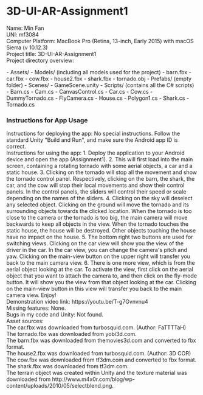 # 3D-UI-AR-Assignment1

Name: Min Fan   <br>
UNI: mf3084 <br>
Computer Platform: MacBook Pro (Retina, 13-inch, Early 2015) with macOS Sierra (v 10.12.3)  <br>
Project title: 3D-UI-AR-Assignment1 <br>
Project directory overview: <br>
<div>
 - Assets/
    - Models/   (including all models used for the project)
        - barn.fbx
        - car.fbx
        - cow.fbx
        - house2.fbx
        - shark.fbx
        - tornado.obj
    - Prefabs/  (empty folder)
    - Scenes/
        - GameScene.unity
    - Scripts/  (contains all the C# scripts)
        - Barn.cs
        - Cam.cs
        - CanvasControl.cs
        - Car.cs
        - Cow.cs
        - DummyTornado.cs
        - FlyCamera.cs
        - House.cs
        - Polygon1.cs
        - Shark.cs
        - Tornado.cs
</div>
<h3> Instructions for App Usage</h3>
Instructions for deploying the app: No special instructions. Follow the standard Unity "Build and Run", and make sure the Android app ID is correct.
<br>
Instructions for using the app:
1. Deploy the application to your Android device and open the app (Assignment1).
2. This will first load into the main screen, containing a rotating tornado with some aerial objects, a car and a static house.
3. Clicking on the tornado will stop all the movement and show the tornado control panel. Respectively, clicking on the barn, the shark, the car, and the cow will stop their local movements and show their control panels. In the control panels, the sliders will control their speed or scale depending on the names of the sliders.
4. Clicking on the sky will deselect any selected object. Clicking on the ground will move the tornado and its surrounding objects towards the clicked location. When the tornado is too close to the camera or the tornado is too big, the main camera will move backwards to keep all objects in the view. When the tornado touches the static house, the house will be destroyed. Other objects touching the house have no impact on the house.
5. The bottom right two buttons are used for switching views. Clicking on the car view will show you the view of the driver in the car. In the car view, you can change the camera's pitch and yaw. Clicking on the main-view button on the upper right will transfer you back to the main camera view.
6. There is one more view, which is from the aerial object looking at the car. To activate the view, first click on the aerial object that you want to attach the camera to, and then click on the fly-mode button. It will show you the view from that object looking at the car. Clicking on the main-view button in this view will transfer you back to the main camera view.
Enjoy!
<br>
Demonstration video link:
https://youtu.be/T-g7Gvnvnu4
<br>
Missing features: None. <br>
Bugs in my code and Unity: Not found.   <br>
Asset sources:  <br>
The car.fbx was downloaded from turbosquid.com. (Author: FaTTTTaH) <br>
The tornado.fbx was downloaded from yobi3d.com. <br>
The barn.fbx was downloaded from themovies3d.com and converted to fbx format. <br>
The house2.fbx was downloaded from turbosquid.com. (Author: 3D COR) <br>
The cow.fbx was downloaded from tf3dm.com and converted to fbx format. <br>
The shark.fbx was downloaded from tf3dm.com. <br>
The terrain object was created within Unity and the texture material was downloaded from http://www.m4x0r.com/blog/wp-content/uploads/2010/05/selectblend.png.
